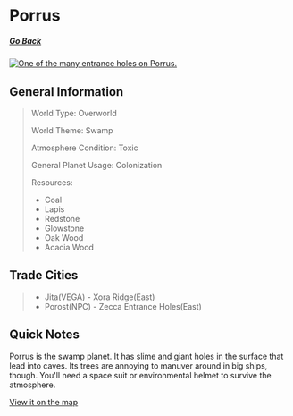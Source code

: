 # Porrus

##### [Go Back](/wiki/space#planets)

<a href="https://imgur.com/WbSyNY6"><img src="https://i.imgur.com/WbSyNY6.jpg" title="One of the many entrance holes on Porrus." /></a>

## General Information

> World Type: Overworld
>
> World Theme: Swamp
>
> Atmosphere Condition: Toxic
>
> General Planet Usage: Colonization
>
> Resources:
> - Coal
> - Lapis
> - Redstone
> - Glowstone
> - Oak Wood
> - Acacia Wood

## Trade Cities
> - Jita(VEGA) - Xora Ridge(East)
> - Porost(NPC) - Zecca Entrance Holes(East)

## Quick Notes

Porrus is the swamp planet. It has slime and giant holes in the surface that lead into caves. Its trees are annoying to manuver around in big ships, though. You'll need a space suit or environmental helmet to survive the atmosphere.

[View it on the map](https://dynmap.starlegacy.net/?worldname=Porrus)

